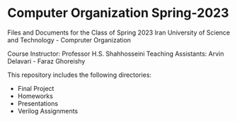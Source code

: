 Computer Organization Spring-2023
=================================
Files and Documents for the Class of Spring 2023
Iran University of Science and Technology - Compruter Organization

Course Instructor: Professor H.S. Shahhosseini
Teaching Assistants: Arvin Delavari - Faraz Ghoreishy

This repository includes the following directories:
- Final Project
- Homeworks
- Presentations
- Verilog Assignments

